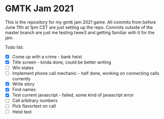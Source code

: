 # GMTK Jam 2021

This is the repository for my gmtk jam 2021 game. All commits from before June 11th at 1pm CST are just setting up the repo. Commits outside of the master branch are just me testing twee3 and getting familiar with it for the jam. 

Todo list:
- [X] Come up with a crime - bank heist
- [X] Title screen - kinda done, could be better writing
- [ ] Win states
- [ ] Implement phone call mechanic - half done, working on connecting calls currently
- [X] Write story
- [X] Find names
- [X] Test current javascript - failed, some kind of javascript error
- [ ] Call arbitrary numbers
- [ ] Pick flavortext on call
- [ ] Heist text
